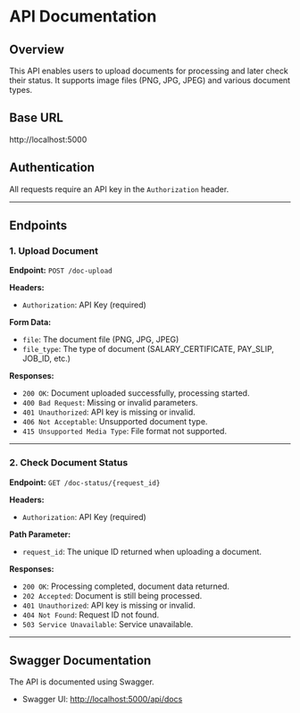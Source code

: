 # API Documentation

## Overview
This API enables users to upload documents for processing and later check their status. It supports image files (PNG, JPG, JPEG) and various document types.

## Base URL
http://localhost:5000


## Authentication
All requests require an API key in the `Authorization` header.

---
## Endpoints

### 1. Upload Document
**Endpoint:** `POST /doc-upload`

**Headers:**
- `Authorization`: API Key (required)

**Form Data:**
- `file`: The document file (PNG, JPG, JPEG)
- `file_type`: The type of document (SALARY_CERTIFICATE, PAY_SLIP, JOB_ID, etc.)

**Responses:**
- `200 OK`: Document uploaded successfully, processing started.
- `400 Bad Request`: Missing or invalid parameters.
- `401 Unauthorized`: API key is missing or invalid.
- `406 Not Acceptable`: Unsupported document type.
- `415 Unsupported Media Type`: File format not supported.

---
### 2. Check Document Status
**Endpoint:** `GET /doc-status/{request_id}`

**Headers:**
- `Authorization`: API Key (required)

**Path Parameter:**
- `request_id`: The unique ID returned when uploading a document.

**Responses:**
- `200 OK`: Processing completed, document data returned.
- `202 Accepted`: Document is still being processed.
- `401 Unauthorized`: API key is missing or invalid.
- `404 Not Found`: Request ID not found.
- `503 Service Unavailable`: Service unavailable.

---
## Swagger Documentation
The API is documented using Swagger.
- Swagger UI: [http://localhost:5000/api/docs](.\swagger_doc.yml)
<!-- - Swagger JSON: [http://localhost:5000/swagger.json](http://localhost:5000/swagger.json) -->
